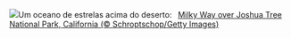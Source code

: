 ![](https://www.bing.com/th?id=OHR.JTNPMilkyWay_PT-BR5635937343_UHD.jpg&w=1000)Um oceano de estrelas acima do deserto:&nbsp;&ensp;[Milky Way over Joshua Tree National Park, California (© Schroptschop/Getty Images)](https://www.bing.com/th?id=OHR.JTNPMilkyWay_PT-BR5635937343_UHD.jpg)
<br><br/>
